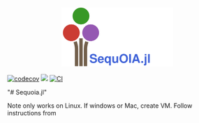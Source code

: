 [//]: Logo
<p align="center">
<img
    src="./docs/src/assets/sequoia_logo.svg"
    width=256px
    >
</p>

[![codecov](https://codecov.io/github/LucianNita/Sequoia.jl/graph/badge.svg?token=WcYswle2ml)](https://codecov.io/github/LucianNita/Sequoia.jl)
[![](https://img.shields.io/badge/docs-dev-blue.svg)](https://luciannita.github.io/Sequoia.jl/dev)
[![CI](https://github.com/LucianNita/Sequoia.jl/actions/workflows/CI.yml/badge.svg)](https://github.com/LucianNita/Sequoia.jl/actions/workflows/CI.yml)

"# Sequoia.jl" 

Note only works on Linux. If windows or Mac, create VM. Follow instructions from <link>
